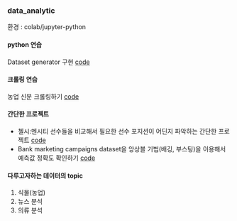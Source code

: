 ### data_analytic
환경 : colab/jupyter-python

#### python 연습
Dataset generator 구현 [code](https://github.com/edenLee94/analytics/blob/main/dataset_generator.py)

#### 크롤링 연습
농업 신문 크롤링하기 [code](https://github.com/edenLee94/analytics/blob/main/framercraw.ipynb)

#### 간단한 프로젝트

- 첼시:멘시티 선수들을 비교해서 필요한 선수 포지션이 어딘지 파악하는 간단한 프로젝트 [code](https://github.com/edenLee94/analytics/blob/main/2018chelsea.ipynb)
- Bank marketing campaigns dataset을 앙상블 기법(배깅, 부스팅)을 이용해서 예측값 정확도 확인하기 [code](https://github.com/edenLee94/analytics/blob/main/bank_marketing_emsemble.ipynb)

#### 다루고자하는 데이터의 topic
  1. 식물(농업)
  2. 뉴스 분석
  3. 의류 분석 
